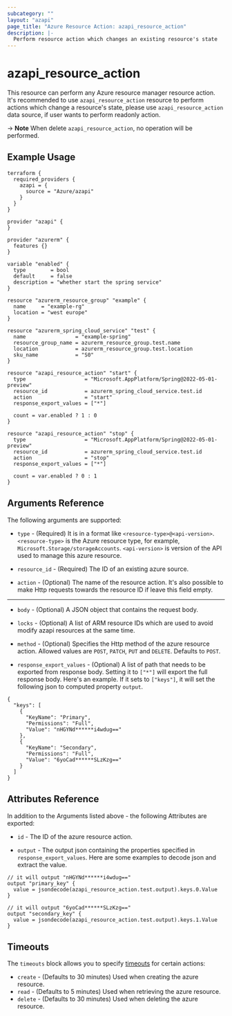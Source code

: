 ```yaml
---
subcategory: ""
layout: "azapi"
page_title: "Azure Resource Action: azapi_resource_action"
description: |-
  Perform resource action which changes an existing resource's state
---
```


# azapi_resource_action

This resource can perform any Azure resource manager resource action. 
It's recommended to use `azapi_resource_action` resource to perform actions which change a resource's state, please use `azapi_resource_action` data source,
if user wants to perform readonly action.

-> **Note** When delete `azapi_resource_action`, no operation will be performed.

## Example Usage

```hcl
terraform {
  required_providers {
    azapi = {
      source = "Azure/azapi"
    }
  }
}

provider "azapi" {
}

provider "azurerm" {
  features {}
}

variable "enabled" {
  type        = bool
  default     = false
  description = "whether start the spring service"
}

resource "azurerm_resource_group" "example" {
  name     = "example-rg"
  location = "west europe"
}

resource "azurerm_spring_cloud_service" "test" {
  name                = "example-spring"
  resource_group_name = azurerm_resource_group.test.name
  location            = azurerm_resource_group.test.location
  sku_name            = "S0"
}

resource "azapi_resource_action" "start" {
  type                   = "Microsoft.AppPlatform/Spring@2022-05-01-preview"
  resource_id            = azurerm_spring_cloud_service.test.id
  action                 = "start"
  response_export_values = ["*"]

  count = var.enabled ? 1 : 0
}

resource "azapi_resource_action" "stop" {
  type                   = "Microsoft.AppPlatform/Spring@2022-05-01-preview"
  resource_id            = azurerm_spring_cloud_service.test.id
  action                 = "stop"
  response_export_values = ["*"]

  count = var.enabled ? 0 : 1
}
```

## Arguments Reference

The following arguments are supported:

* `type` - (Required) It is in a format like `<resource-type>@<api-version>`. `<resource-type>` is the Azure resource type, for example, `Microsoft.Storage/storageAccounts`.
  `<api-version>` is version of the API used to manage this azure resource.

* `resource_id` - (Required) The ID of an existing azure source. 

* `action` - (Optional) The name of the resource action. It's also possible to make Http requests towards the resource ID if leave this field empty.

---

* `body` - (Optional) A JSON object that contains the request body.

* `locks` - (Optional) A list of ARM resource IDs which are used to avoid modify azapi resources at the same time.

* `method` - (Optional) Specifies the Http method of the azure resource action. Allowed values are `POST`, `PATCH`, `PUT` and `DELETE`. Defaults to `POST`.

* `response_export_values` - (Optional) A list of path that needs to be exported from response body.
  Setting it to `["*"]` will export the full response body.
  Here's an example. If it sets to `["keys"]`, it will set the following json to computed property `output`.
```
{
  "keys": [
    {
      "KeyName": "Primary",
      "Permissions": "Full",
      "Value": "nHGYNd******i4wdug=="
    },
    {
      "KeyName": "Secondary",
      "Permissions": "Full",
      "Value": "6yoCad******SLzKzg=="
    }
  ]
}
```

## Attributes Reference

In addition to the Arguments listed above - the following Attributes are exported:

* `id` - The ID of the azure resource action.

* `output` - The output json containing the properties specified in `response_export_values`. Here are some examples to decode json and extract the value.

```hcl
// it will output "nHGYNd******i4wdug=="
output "primary_key" {
  value = jsondecode(azapi_resource_action.test.output).keys.0.Value
}

// it will output "6yoCad******SLzKzg=="
output "secondary_key" {
  value = jsondecode(azapi_resource_action.test.output).keys.1.Value
}
```

## Timeouts

The `timeouts` block allows you to specify [timeouts](https://www.terraform.io/docs/configuration/resources.html#timeouts) for certain actions:

* `create` - (Defaults to 30 minutes) Used when creating the azure resource.
* `read` - (Defaults to 5 minutes) Used when retrieving the azure resource.
* `delete` - (Defaults to 30 minutes) Used when deleting the azure resource.
